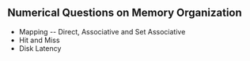 ## Numerical Questions on Memory Organization

* Mapping -- Direct, Associative and Set Associative
* Hit and Miss
* Disk Latency
